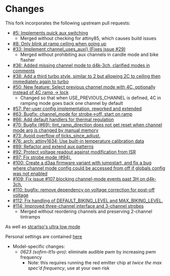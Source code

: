 # Changes

This fork incorporates the following upstream pull requests:

- [#5: Implements quick aux switching](https://github.com/ToyKeeper/anduril/pull/5)
    - Merged without checking for attiny85, which causes build issues
- [#8: Only blink at ramp ceiling when going up](https://github.com/ToyKeeper/anduril/pull/8)
- [#33: Implement channel_uses_aux() (Fixes issue #29)](https://github.com/ToyKeeper/anduril/pull/33)
    - Merged without prohibiting aux channels in candle mode and bike flasher
- [#36: Added missing channel mode to d4k-3ch, clarified modes in comments](https://github.com/ToyKeeper/anduril/pull/36)
- [#38: Add a third turbo style, similar to 2 but allowing 2C to ceiling then immediately again to turbo](https://github.com/ToyKeeper/anduril/pull/38)
- [#50: New feature: Select previous channel mode with 4C, optionally instead of 4C ramp -> lock](https://github.com/ToyKeeper/anduril/pull/50)
    - Changed so that when USE_PREVIOUS_CHANNEL is defined, 4C in ramping mode goes back one channel by default
- [#57: Per-user config implementation, reworked and extended](https://github.com/ToyKeeper/anduril/pull/57)
- [#63: Bugfix: channel_mode for strobe->off, start on ramp](https://github.com/ToyKeeper/anduril/pull/63)
- [#66: Add default handlers for thermal regulation](https://github.com/ToyKeeper/anduril/pull/66)
- [#70: Bugfix (#69): tint_ramp_direction does not get reset when channel mode arg is changed by manual memory](https://github.com/ToyKeeper/anduril/pull/70)
- [#73: Avoid overflow of ticks_since_adjust.](https://github.com/ToyKeeper/anduril/pull/73)
- [#76: arch: attiny1634: Use built-in temperature calibration data](https://github.com/ToyKeeper/anduril/pull/76)
- [#89: Refactor and extend aux patterns](https://github.com/ToyKeeper/anduril/pull/89)
- [#92: Protect voltage readout against modification from ISR](https://github.com/ToyKeeper/anduril/pull/92)
- [#97: Fix strobe mode (#94).](https://github.com/ToyKeeper/anduril/pull/97)
- [#100: Create a d3aa firmware variant with jumpstart, and fix a bug where channel mode config could be accessed from off if globals config was not enabled](https://github.com/ToyKeeper/anduril/pull/100)
- [#109: Fix issue #107 blocking channel-mode events past 3H on d4k-3ch.](https://github.com/ToyKeeper/anduril/pull/109)
- [#110: bugfix: remove dependency on voltage correction for post-off voltage](https://github.com/ToyKeeper/anduril/pull/110)
- [#112: Fix handling of DEFAULT_BIKING_LEVEL and MAX_BIKING_LEVEL.](https://github.com/ToyKeeper/anduril/pull/112)
- [#114: Improved three-channel interface and 3-channel strobes](https://github.com/ToyKeeper/anduril/pull/114)
    - Merged without reordering channels and preserving 2-channel tintramps


As well as [stcarlso's ultra low mode](https://github.com/stcarlso/anduril/tree/ultra-low-mode)


Personal settings are contained [here](../users)
- Model-specific changes:
    - *0623 (sofirn-lt1s-pro)*: eliminate audible pwm by increasing pwm frequency
        - Note: this requires running the red emitter chip at *twice the max spec'd frequency*, use at your own risk
